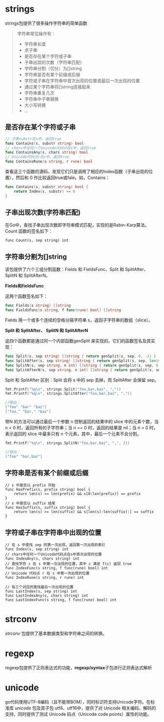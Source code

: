 # strings

strings包提供了很多操作字符串的简单函数

> 字符串常见操作有：
>
> - 字符串长度
> - 求子串
> - 是否存在某个字符或子串
> - 子串出现的次数（字符串匹配）
> - 字符串分割（切分）为[]string
> - 字符串是否有某个前缀或后缀
> - 字符或子串在字符串中首次出现的位置或最后一次出现的位置
> - 通过某个字符串将[]string连接起来
> - 字符串重复几次
> - 字符串中子串替换
> - 大小写转换
> - ...

## 是否存在某个字符或子串

```go
// 子串substr在s中，返回true
func Contains(s, substr string) bool
// chars中任何一个Unicode代码点在s中，返回true
func ContainsAny(s, chars string) bool
// Unicode代码点r在s中，返回true
func ContainsRune(s string, r rune) bool
```

查看这三个函数的源码，发现它们只是调用了相应的Index函数（子串出现的位置），然后和 0 作比较返回true或fale。如，Contains：

```go
func Contains(s, substr string) bool {
	return Index(s, substr) >= 0
}
```



## 子串出现次数(字符串匹配)

在Go中，查找子串出现次数即字符串模式匹配，实现的是Rabin-Karp算法。Count 函数的签名如下：

```
func Count(s, sep string) int
```

## 字符串分割为[]string

该包提供了六个三组分割函数：Fields 和 FieldsFunc、Split 和 SplitAfter、SplitN 和 SplitAfterN。

**Fields和fieldsFunc**

这两个函数签名如下：

```go
func Fields(s string) []string
func FieldsFunc(s string, f func(rune) bool) []string
```

Fields 用一个或多个连续的空格分隔字符串 s，返回子字符串的数组（slice）。

**Split 和 SplitAfter、 SplitN 和 SplitAfterN**

这四个函数都是通过同一个内部函数genSplit 来实现的。它们的函数签名及其实现：

```go
func Split(s, sep string) []string { return genSplit(s, sep, 0, -1) }
func SplitAfter(s, sep string) []string { return genSplit(s, sep, len(sep), -1) }
func SplitN(s, sep string, n int) []string { return genSplit(s, sep, 0, n) }
func SplitAfterN(s, sep string, n int) []string { return genSplit(s, sep, len(sep), n) }
```

Split 和 SplitAfter 区别：Split 会将 s 中的 sep 去掉，而 SplitAfter 会保留 sep。

```go
fmt.Printf("%q\n", strings.Split("foo,bar,baz", ","))
fmt.Printf("%q\n", strings.SplitAfter("foo,bar,baz", ","))

//输出：
["foo" "bar" "baz"]
["foo," "bar," "baz"]
```

 带N 的方法可以通过最后一个参数 n 控制返回的结果中的 slice 中的元素个数，当 n < 0 时，返回所有的子字符串；当 n == 0 时，返回的结果是 nil；当 n > 0 时，表示返回的 slice 中最多只有 n 个元素，其中，最后一个元素不会分割。

```go
fmt.Printf("%q\n", strings.SplitN("foo,bar,baz", ",", 2))

//输出：
["foo" "bar,baz"]
```



## 字符串是否有某个前缀或后缀

```
// s 中是否以 prefix 开始
func HasPrefix(s, prefix string) bool {
	return len(s) >= len(prefix) && s[0:len(prefix)] == prefix
}
// s 中是否以 suffix 结尾
func HasSuffix(s, suffix string) bool {
	return len(s) >= len(suffix) && s[len(s)-len(suffix):] == suffix
}
```



## 字符或子串在字符串中出现的位置

```
// 在 s 中查找 sep 的第一次出现，返回第一次出现的索引
func Index(s, sep string) int
// chars中任何一个Unicode代码点在s中首次出现的位置
func IndexAny(s, chars string) int
// 查找字符 c 在 s 中第一次出现的位置，其中 c 满足 f(c) 返回 true
func IndexFunc(s string, f func(rune) bool) int
// Unicode 代码点 r 在 s 中第一次出现的位置
func IndexRune(s string, r rune) int

// 有三个对应的查找最后一次出现的位置
func LastIndex(s, sep string) int
func LastIndexAny(s, chars string) int
func LastIndexFunc(s string, f func(rune) bool) int
```



# strconv

*strconv* 包提供了基本数据类型和字符串之间的转换。



# regexp

regexp包提供了正则表达式的功能，**regexp/syntax**子包进行正则表达式解析



# unicode

go代码使用UTF-8编码（且不能带BOM），同时标识符支持Unicode字符。在标准库 *unicode* 包及其子包 utf8、utf16中，提供了对 Unicode 相关编码、解码的支持，同时提供了测试 Unicode 码点（Unicode code points）属性的功能。